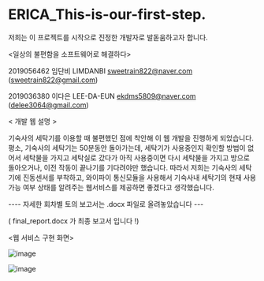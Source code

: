 # ERICA_This-is-our-first-step.
저희는 이 프로젝트를 시작으로 진정한 개발자로 발돋움하고자 합니다.

<일상의 불편함을 소프트웨어로 해결하다>

2019056462 임단비 LIMDANBI sweetrain822@naver.com (sweetrain822@gmail.com)

2019036380 이다은 LEE-DA-EUN ekdms5809@naver.com (delee3064@gmail.com)


< 개발 웹 설명 > 

기숙사의 세탁기를 이용할 때 불편했던 점에 착안해 이 웹 개발을 진행하게 되었습니다. 평소, 기숙사의 세탁기는 50분동안 돌아가는데, 세탁기가 사용중인지 확인할 방법이 없어서 세탁물을 가지고 세탁실로 갔다가 아직 사용중이면 다시 세탁물을 가지고 방으로 돌아오거나, 이전 작동이 끝나기를 기다려야만 했습니다. 따라서 저희는 기숙사의 세탁기에 진동센서를 부착하고, 와이파이 통신모듈을 사용해서 기숙사내 세탁기의 현재 사용가능 여부 상태를 알려주는 웹서비스를 제공하면 좋겠다고 생각했습니다.

---- 자세한 회차별 토의 보고서는 .docx 파일로 올려놓았습니다 ---

( final_report.docx 가 최종 보고서 입니다 !)

<웹 서비스 구현 화면>


![image](https://user-images.githubusercontent.com/55095806/71320063-af955200-24e9-11ea-9ee8-beb1654343c0.png)


![image](https://user-images.githubusercontent.com/55095806/71320065-b58b3300-24e9-11ea-87ea-3f7712aeb9ac.png)
